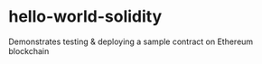 # hello-world-solidity
Demonstrates testing &amp; deploying a sample contract on Ethereum blockchain
